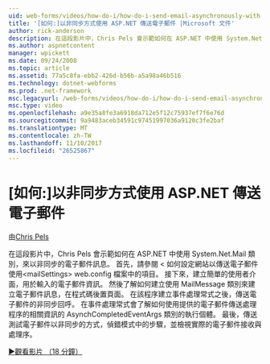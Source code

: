 ```yaml
---
uid: web-forms/videos/how-do-i/how-do-i-send-email-asynchronously-with-aspnet
title: '[如何:]以非同步方式使用 ASP.NET 傳送電子郵件 |Microsoft 文件'
author: rick-anderson
description: 在這段影片中，Chris Pels 會示範如何在 ASP.NET 中使用 System.Net.Mail 類別，來以非同步的電子郵件訊息。 首先，請參閱 < 如何設定 web si...
ms.author: aspnetcontent
manager: wpickett
ms.date: 09/24/2008
ms.topic: article
ms.assetid: 77a5c8fa-ebb2-426d-b56b-a5a98a46b516
ms.technology: dotnet-webforms
ms.prod: .net-framework
msc.legacyurl: /web-forms/videos/how-do-i/how-do-i-send-email-asynchronously-with-aspnet
msc.type: video
ms.openlocfilehash: a9e35a8fe3a6918da712e5f12c75937ef7f6e76d
ms.sourcegitcommit: 9a9483aceb34591c97451997036a9120c3fe2baf
ms.translationtype: MT
ms.contentlocale: zh-TW
ms.lasthandoff: 11/10/2017
ms.locfileid: "26525867"
---
```

<a name="how-do-i-send-email-asynchronously-with-aspnet"></a>[如何:]以非同步方式使用 ASP.NET 傳送電子郵件
====================
由[Chris Pels](https://twitter.com/chrispels)

在這段影片中，Chris Pels 會示範如何在 ASP.NET 中使用 System.Net.Mail 類別，來以非同步的電子郵件訊息。 首先，請參閱 < 如何設定網站以傳送電子郵件使用&lt;mailSettings&gt; web.config 檔案中的項目。 接下來，建立簡單的使用者介面，用於輸入的電子郵件資訊。 然後了解如何建立使用 MailMessage 類別來建立電子郵件訊息，在程式碼後置頁面。 在該程序建立事件處理常式之後，傳送電子郵件的非同步回呼。 在事件處理常式會了解如何使用提供的電子郵件傳送處理程序的相關資訊的 AsynchCompletedEventArgs 類別的執行個體。 最後，傳送測試電子郵件以非同步的方式，偵錯模式中的步驟，並檢視實際的電子郵件接收與處理序。

[&#9654;觀看影片 （18 分鐘）](https://channel9.msdn.com/Blogs/ASP-NET-Site-Videos/how-do-i-send-email-asynchronously-with-aspnet)
